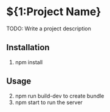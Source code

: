 # ${1:Project Name}
TODO: Write a project description
## Installation
1. npm install
## Usage
2. npm run build-dev to create bundle
3. npm start to run the server
